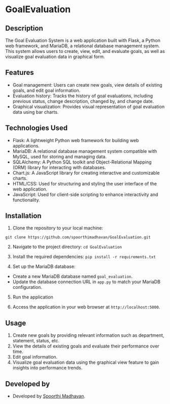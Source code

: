# GoalEvaluation

## Description
The Goal Evaluation System is a web application built with Flask, a Python web framework, and MariaDB, a relational database management system. This system allows users to create, view, edit, and evaluate goals, as well as visualize goal evaluation data in graphical form.

## Features
- Goal management: Users can create new goals, view details of existing goals, and edit goal information.
- Evaluation history: Tracks the history of goal evaluations, including previous status, change description, changed by, and change date.
- Graphical visualization: Provides visual representation of goal evaluation data using  bar charts.

## Technologies Used
- Flask: A lightweight Python web framework for building web applications.
- MariaDB: A relational database management system compatible with MySQL, used for storing and managing data.
- SQLAlchemy: A Python SQL toolkit and Object-Relational Mapping (ORM) library for interacting with databases.
- Chart.js: A JavaScript library for creating interactive and customizable charts.
- HTML/CSS: Used for structuring and styling the user interface of the web application.
- JavaScript: Used for client-side scripting to enhance interactivity and functionality.

## Installation
1. Clone the repository to your local machine:

`git clone https://github.com/spoorthimadhavan/GoalEvaluation.git`

2. Navigate to the project directory:
`cd GoalEvaluation`

3. Install the required dependencies:
`pip install -r requirements.txt`

4. Set up the MariaDB database:
- Create a new MariaDB database named `goal_evaluation`.
- Update the database connection URL in `app.py` to match your MariaDB configuration.

5. Run the application

6. Access the application in your web browser at `http://localhost:5000`.

## Usage
1. Create new goals by providing relevant information such as department, statement, status, etc.
2. View the details of existing goals and evaluate their performance over time.
3. Edit goal information.
4. Visualize goal evaluation data using the graphical view feature to gain insights into performance trends.


## Developed by
- Developed by [Spoorthi Madhavan](https://github.com/spoorthimadhavan).


